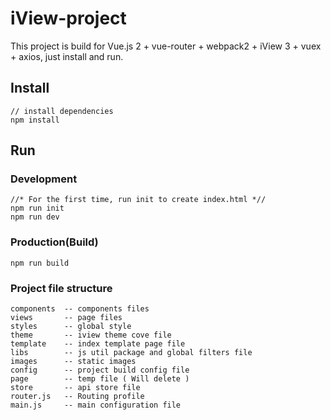 # iView-project

This project is build for Vue.js 2 + vue-router + webpack2 + iView 3 + vuex + axios, just install and run.

## Install
```bush
// install dependencies
npm install
```
## Run
### Development
```bush
//* For the first time, run init to create index.html *//
npm run init
npm run dev
```
### Production(Build)
```bush
npm run build
```

### Project file structure
```bush
components  -- components files
views       -- page files
styles      -- global style
theme       -- iview theme cove file
template    -- index template page file
libs        -- js util package and global filters file
images      -- static images
config      -- project build config file
page        -- temp file ( Will delete )
store       -- api store file
router.js   -- Routing profile
main.js     -- main configuration file
```

